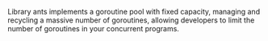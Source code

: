 Library ants implements a goroutine pool with fixed capacity, managing and recycling a massive number of goroutines, allowing developers to limit the number of goroutines in your concurrent programs.